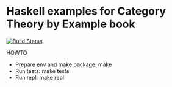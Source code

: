 Haskell examples for Category Theory by Example book
====================================================

[![Build Status](https://travis-ci.org/CatTheoryByExample/hs-example.svg?branch=master)](https://travis-ci.org/CatTheoryByExample/hs-example)

HOWTO
- Prepare env and make package: make
- Run tests: make tests
- Run repl: make repl